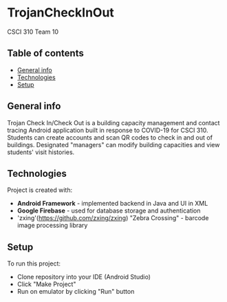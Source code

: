 # TrojanCheckInOut
CSCI 310 Team 10
## Table of contents
* [General info](#general-info)
* [Technologies](#technologies)
* [Setup](#setup)

## General info
Trojan Check In/Check Out is a building capacity management and contact tracing Android application built in response to COVID-19 for CSCI 310. Students can create accounts and scan QR codes to check in and out of buildings. Designated "managers" can modify building capacities and view students' visit histories.

## Technologies
Project is created with:
* **Android Framework** - implemented backend in Java and UI in XML
* **Google Firebase** - used for database storage and authentication
* 'zxing'(https://github.com/zxing/zxing) "Zebra Crossing" - barcode image processing library
	
## Setup
To run this project:
* Clone repository into your IDE (Android Studio)
* Click "Make Project"
* Run on emulator by clicking "Run" button
